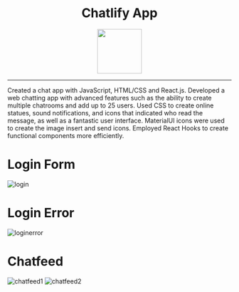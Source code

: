 <h1 align="center">Chatlify App</h1>
<p align="center">
   <a href="https://chatliffy.netlify.app"><img src="https://user-images.githubusercontent.com/87496634/129054900-9f88e5ec-b638-4c6f-840e-20bdd7681f84.jpg" width="100"></img></a>
</p>


------
Created a chat app with JavaScript, HTML/CSS and React.js. Developed a web chatting app with advanced features such as the ability to create multiple chatrooms and add up to 25 users. Used  CSS to create online statues, sound  notifications, and icons that indicated who read the message, as well as a fantastic user interface. MaterialUI icons were used to create the image insert and send icons. Employed React Hooks to create functional components more efficiently.

# Login Form
![login](https://user-images.githubusercontent.com/87496634/126426272-aebbcca9-7fd9-4eb2-977d-a30b922dceff.PNG)

# Login Error
![loginerror](https://user-images.githubusercontent.com/87496634/126426269-65abe7ff-15f0-4e42-a4b8-e870d04b2004.PNG)

# Chatfeed 
![chatfeed1](https://user-images.githubusercontent.com/87496634/126426274-535edfcf-c2e4-452a-9673-d1b658f5d156.PNG)
![chatfeed2](https://user-images.githubusercontent.com/87496634/126426273-1692d93f-b7e4-48c1-aad9-e22d51dd9449.PNG)
